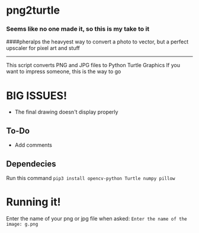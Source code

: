 # png2turtle

### Seems like no one made it, so this is my take to it

####pheralps the heavyest way to convert a photo to vector, but a perfect upscaler for pixel art and stuff

---

This script converts PNG and JPG files to Python Turtle Graphics
If you want to impress someone, this is the way to go

# BIG **ISSUES!**
* The final drawing doesn't display properly

## To-Do
* Add comments

## Dependecies
Run this command
    `pip3 install opencv-python Turtle numpy pillow`
    
# Running it!
Enter the name of your png or jpg file when asked:
`Enter the name of the image: g.png`
